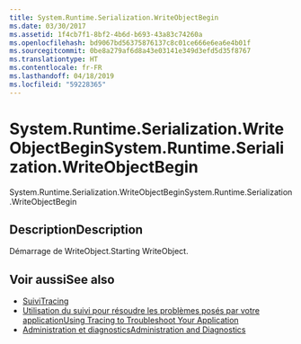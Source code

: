 ```yaml
---
title: System.Runtime.Serialization.WriteObjectBegin
ms.date: 03/30/2017
ms.assetid: 1f4cb7f1-8bf2-4b6d-b693-43a83c74260a
ms.openlocfilehash: bd9067bd56375876137c8c01ce666e6ea6e4b01f
ms.sourcegitcommit: 0be8a279af6d8a43e03141e349d3efd5d35f8767
ms.translationtype: HT
ms.contentlocale: fr-FR
ms.lasthandoff: 04/18/2019
ms.locfileid: "59228365"
---
```

# <a name="systemruntimeserializationwriteobjectbegin"></a><span data-ttu-id="39b94-102">System.Runtime.Serialization.WriteObjectBegin</span><span class="sxs-lookup"><span data-stu-id="39b94-102">System.Runtime.Serialization.WriteObjectBegin</span></span>
<span data-ttu-id="39b94-103">System.Runtime.Serialization.WriteObjectBegin</span><span class="sxs-lookup"><span data-stu-id="39b94-103">System.Runtime.Serialization.WriteObjectBegin</span></span>  
  
## <a name="description"></a><span data-ttu-id="39b94-104">Description</span><span class="sxs-lookup"><span data-stu-id="39b94-104">Description</span></span>  
 <span data-ttu-id="39b94-105">Démarrage de WriteObject.</span><span class="sxs-lookup"><span data-stu-id="39b94-105">Starting WriteObject.</span></span>  
  
## <a name="see-also"></a><span data-ttu-id="39b94-106">Voir aussi</span><span class="sxs-lookup"><span data-stu-id="39b94-106">See also</span></span>

- [<span data-ttu-id="39b94-107">Suivi</span><span class="sxs-lookup"><span data-stu-id="39b94-107">Tracing</span></span>](../../../../../docs/framework/wcf/diagnostics/tracing/index.md)
- [<span data-ttu-id="39b94-108">Utilisation du suivi pour résoudre les problèmes posés par votre application</span><span class="sxs-lookup"><span data-stu-id="39b94-108">Using Tracing to Troubleshoot Your Application</span></span>](../../../../../docs/framework/wcf/diagnostics/tracing/using-tracing-to-troubleshoot-your-application.md)
- [<span data-ttu-id="39b94-109">Administration et diagnostics</span><span class="sxs-lookup"><span data-stu-id="39b94-109">Administration and Diagnostics</span></span>](../../../../../docs/framework/wcf/diagnostics/index.md)
